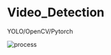 # Video_Detection
YOLO/OpenCV/Pytorch

![process](https://github.com/user-attachments/assets/d0439883-320d-4279-8717-0f31cc555ec0)
